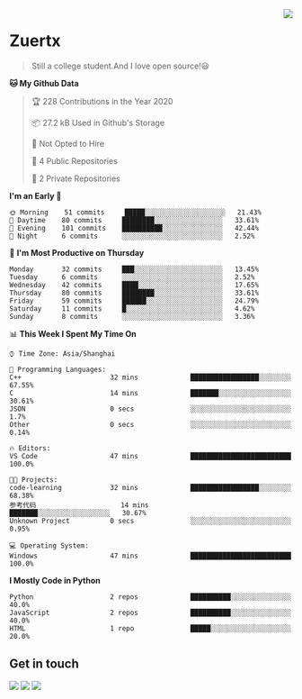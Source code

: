 <a href="#">
<img align="right" src="https://github-readme-stats.vercel.app/api?username=zuertx&show_icons=true&hide_border=true">
</a>

# Zuertx
> Still a college student.And I love open source!😃  

<!--START_SECTION:waka-->
**🐱 My Github Data** 

> 🏆 228 Contributions in the Year 2020
 > 
> 📦 27.2 kB Used in Github's Storage 
 > 
> 🚫 Not Opted to Hire
 > 
> 📜 4 Public Repositories 
 > 
> 🔑 2 Private Repositories  

**I'm an Early 🐤** 

```text
🌞 Morning    51 commits     █████░░░░░░░░░░░░░░░░░░░░   21.43% 
🌆 Daytime    80 commits     ████████░░░░░░░░░░░░░░░░░   33.61% 
🌃 Evening    101 commits    ██████████░░░░░░░░░░░░░░░   42.44% 
🌙 Night      6 commits      ░░░░░░░░░░░░░░░░░░░░░░░░░   2.52%

```
📅 **I'm Most Productive on Thursday** 

```text
Monday       32 commits     ███░░░░░░░░░░░░░░░░░░░░░░   13.45% 
Tuesday      6 commits      ░░░░░░░░░░░░░░░░░░░░░░░░░   2.52% 
Wednesday    42 commits     ████░░░░░░░░░░░░░░░░░░░░░   17.65% 
Thursday     80 commits     ████████░░░░░░░░░░░░░░░░░   33.61% 
Friday       59 commits     ██████░░░░░░░░░░░░░░░░░░░   24.79% 
Saturday     11 commits     █░░░░░░░░░░░░░░░░░░░░░░░░   4.62% 
Sunday       8 commits      ░░░░░░░░░░░░░░░░░░░░░░░░░   3.36%

```


📊 **This Week I Spent My Time On** 

```text
⌚︎ Time Zone: Asia/Shanghai

💬 Programming Languages: 
C++                      32 mins             █████████████████░░░░░░░░   67.55% 
C                        14 mins             ███████░░░░░░░░░░░░░░░░░░   30.61% 
JSON                     0 secs              ░░░░░░░░░░░░░░░░░░░░░░░░░   1.7% 
Other                    0 secs              ░░░░░░░░░░░░░░░░░░░░░░░░░   0.14%

🔥 Editors: 
VS Code                  47 mins             █████████████████████████   100.0%

🐱‍💻 Projects: 
code-learning            32 mins             █████████████████░░░░░░░░   68.38% 
参考代码                     14 mins             ███████░░░░░░░░░░░░░░░░░░   30.67% 
Unknown Project          0 secs              ░░░░░░░░░░░░░░░░░░░░░░░░░   0.95%

💻 Operating System: 
Windows                  47 mins             █████████████████████████   100.0%

```

**I Mostly Code in Python** 

```text
Python                   2 repos             ██████████░░░░░░░░░░░░░░░   40.0% 
JavaScript               2 repos             ██████████░░░░░░░░░░░░░░░   40.0% 
HTML                     1 repo              █████░░░░░░░░░░░░░░░░░░░░   20.0%

```



<!--END_SECTION:waka-->

## Get in touch
[![](https://img.shields.io/badge/-https://zuertx.tk-0e83cd?style=flat-square&logo=Blogger&logoColor=fff)](https://zuertx.tk)
[![](https://img.shields.io/badge/-@zuertx-3db6f1?style=flat-square&logo=Telegram&logoColor=2ca5e0)](https://t.me/zuertx)
[![](https://img.shields.io/badge/-zuertx@gmail.com-911318?style=flat-square&logo=Gmail&logoColor=white&labelColor=c14438)](mailto:zuertx_at_gmail.com)
